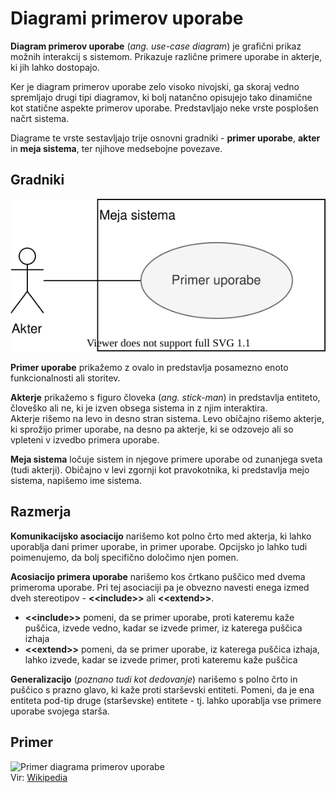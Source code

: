 # Diagrami primerov uporabe

**Diagram primerov uporabe** (_ang. use-case diagram_) je grafični prikaz možnih interakcij s sistemom. Prikazuje različne primere uporabe in akterje, ki jih lahko dostopajo.

Ker je diagram primerov uporabe zelo visoko nivojski, ga skoraj vedno spremljajo drugi tipi diagramov, ki bolj natančno opisujejo tako dinamične kot statične aspekte primerov uporabe. Predstavljajo neke vrste posplošen načrt sistema.

Diagrame te vrste sestavljajo trije osnovni gradniki - **primer uporabe**, **akter** in **meja sistema**, ter njihove medsebojne povezave.

## Gradniki

![Gradniki diagrama primerov uporabe](resources/usecase_elements.svg)

**Primer uporabe** prikažemo z ovalo in predstavlja posamezno enoto funkcionalnosti ali storitev.

**Akterje** prikažemo s figuro človeka (_ang. stick-man_) in predstavlja entiteto, človeško ali ne, ki je izven obsega sistema in z njim interaktira.  
Akterje rišemo na levo in desno stran sistema. Levo običajno rišemo akterje, ki sprožijo primer uporabe, na desno pa akterje, ki se odzovejo ali so vpleteni v izvedbo primera uporabe.

**Meja sistema** ločuje sistem in njegove primere uporabe od zunanjega sveta (tudi akterji). Običajno v levi zgornji kot pravokotnika, ki predstavlja mejo sistema, napišemo ime sistema.

## Razmerja

**Komunikacijsko asociacijo** narišemo kot polno črto med akterja, ki lahko uporablja dani primer uporabe, in primer uporabe. Opcijsko jo lahko tudi poimenujemo, da bolj specifično določimo njen pomen.

**Acosiacijo primera uporabe** narišemo kos črtkano puščico med dvema primeroma uporabe. Pri tej asociaciji pa je obvezno navesti enega izmed dveh stereotipov - **\<\<include\>\>** ali **\<\<extend\>\>**.

- **\<\<include\>\>** pomeni, da se primer uporabe, proti kateremu kaže puščica, izvede vedno, kadar se izvede primer, iz katerega puščica izhaja
- **\<\<extend\>\>** pomeni, da se primer uporabe, iz katerega puščica izhaja, lahko izvede, kadar se izvede primer, proti kateremu kaže puščica

**Generalizacijo** (_poznano tudi kot dedovanje_) narišemo s polno črto in puščico s prazno glavo, ki kaže proti starševski entiteti. Pomeni, da je ena entiteta pod-tip druge (starševske) entitete - tj. lahko uporablja vse primere uporabe svojega starša.

## Primer

![Primer diagrama primerov uporabe](https://upload.wikimedia.org/wikipedia/commons/1/1d/Use_case_restaurant_model.svg)  
Vir: [Wikipedia](https://en.wikipedia.org/wiki/Use_case_diagram)
